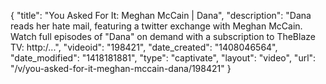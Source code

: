 {
    "title": "You Asked For It: Meghan McCain | Dana",
    "description": "Dana reads her hate mail, featuring a twitter exchange with Meghan McCain. Watch full episodes of \"Dana\" on demand with a subscription to TheBlaze TV: http:\/...",
    "videoid": "198421",
    "date_created": "1408046564",
    "date_modified": "1418181881",
    "type": "captivate",
    "layout": "video",
    "url": "\/v\/you-asked-for-it-meghan-mccain-dana\/198421"
}